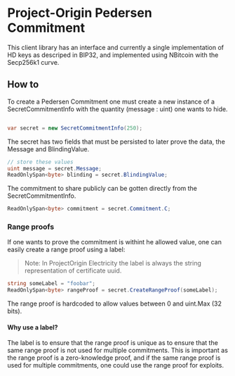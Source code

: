 # Project-Origin Pedersen Commitment

This client library has an interface and currently a single implementation of HD keys as descriped in BIP32, and implemented using NBitcoin with the Secp256k1 curve.

## How to

To create a Pedersen Commitment one must create a new instance of a SecretCommitmentInfo with the quantity (message : uint) one wants to hide.

```csharp

var secret = new SecretCommitmentInfo(250);

```

The secret has two fields that must be persisted to later prove the data, the Message and BlindingValue.

```csharp
// store these values
uint message = secret.Message;
ReadOnlySpan<byte> blinding = secret.BlindingValue;
```

The commitment to share publicly can be gotten directly from the SecretCommitmentInfo.

```csharp
ReadOnlySpan<byte> commitment = secret.Commitment.C;
```

### Range proofs

If one wants to prove the commitment is withint he allowed value, one can easily create a range proof using a label:

> Note: In ProjectOrigin Electricity the label is always the string representation of certificate uuid.

```csharp
string someLabel = "foobar";
ReadOnlySpan<byte> rangeProof = secret.CreateRangeProof(someLabel);
```

The range proof is hardcoded to allow values between 0 and uint.Max (32 bits).

#### Why use a label?

The label is to ensure that the range proof is unique as to ensure that the same range proof is not used for multiple commitments.
This is important as the range proof is a zero-knowledge proof, and if the same range proof is used for multiple commitments, one could use the range proof for exploits.
